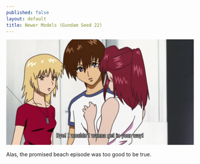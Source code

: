 ```yaml
---
published: false
layout: default
title: Newer Models (Gundam Seed 22)
---
```

![](/bye.jpg)

Alas, the promised beach episode was too good to be true. 